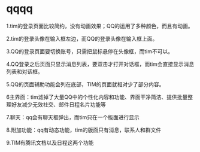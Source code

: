# qqqq
1.tim的登录页面比较简约，没有动画效果；QQ的运用了多种颜色，而且有动画。

2.tim的登录头像在输入框左边，而QQ的登录头像在输入框上面。

3.QQ的登录页面要切换账号，只需把鼠标悬停在头像框，而tim不可以。

4.QQ登录之后页面只显示消息列表，要双击才打开对话框，而tim会直接显示消息列表和对话框。

5.QQ的页面辅助功能会列在底部，TIM的页面就相对少了部分内容。

6主界面：tim滤掉了大量QQ中的个性化内容和功能、界面干净简洁、提供批量整理好友减少无效社交、邮件日程名片功能等

7.聊天：qq会有聊天框弹出，而tim只在一个版面进行显示

8.附加功能：qq有动态功能，tim的版面只有消息，联系人和群文件

9.TIM有腾讯文档以及日程这两个功能
